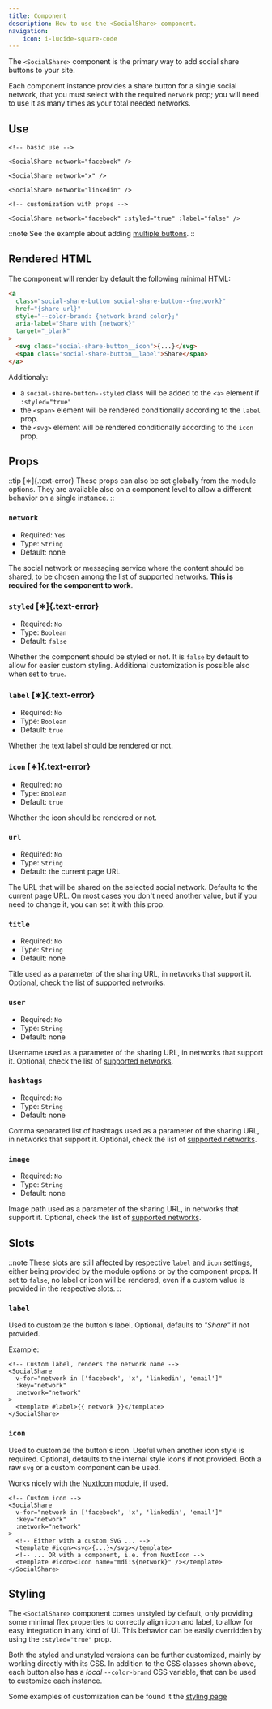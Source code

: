 ```yaml
---
title: Component
description: How to use the <SocialShare> component.
navigation:
    icon: i-lucide-square-code
---
```


The `<SocialShare>` component is the primary way to add social share buttons to your site.

Each component instance provides a share button for a single social network, that you must select with the required `network` prop; you will need to use it as many times as your total needed networks.

## Use

```vue
<!-- basic use -->

<SocialShare network="facebook" />

<SocialShare network="x" />

<SocialShare network="linkedin" />
```

```vue
<!-- customization with props -->

<SocialShare network="facebook" :styled="true" :label="false" />
```

::note
See the example about adding [multiple buttons](/examples/multiple-buttons).
::

## Rendered HTML

The component will render by default the following minimal HTML:

```html
<a
  class="social-share-button social-share-button--{network}"
  href="{share url}"
  style="--color-brand: {network brand color};"
  aria-label="Share with {network}"
  target="_blank"
>
  <svg class="social-share-button__icon">{...}</svg>
  <span class="social-share-button__label">Share</span>
</a>
```

Additionaly:

- a `social-share-button--styled` class will be added to the `<a>` element if `:styled="true"`
- the `<span>` element will be rendered conditionally according to the `label` prop.
- the `<svg>` element will be rendered conditionally according to the `icon` prop.

## Props

::tip
[∗]{.text-error} These props can also be set globally from the module options.
They are available also on a component level to allow a different behavior on a single instance.
::

### `network`

- Required: `Yes`
- Type: `String`
- Default: none

The social network or messaging service where the content should be shared, to be chosen among the list of [supported networks](/usage/supported-networks). **This is required for the component to work**.

### `styled` [∗]{.text-error}

- Required: `No`
- Type: `Boolean`
- Default: `false`

Whether the component should be styled or not. It is `false` by default to allow for easier custom styling. Additional customization is possible also when set to `true`.

### `label` [∗]{.text-error}

- Required: `No`
- Type: `Boolean`
- Default: `true`

Whether the text label should be rendered or not.

### `icon` [∗]{.text-error}

- Required: `No`
- Type: `Boolean`
- Default: `true`

Whether the icon should be rendered or not.

### `url`

- Required: `No`
- Type: `String`
- Default: the current page URL

The URL that will be shared on the selected social network. Defaults to the current page URL. On most cases you don't need another value, but if you need to change it, you can set it with this prop.

### `title`

- Required: `No`
- Type: `String`
- Default: none

Title used as a parameter of the sharing URL, in networks that support it. Optional, check the list of [supported networks](/usage/supported-networks).

### `user`

- Required: `No`
- Type: `String`
- Default: none

Username used as a parameter of the sharing URL, in networks that support it. Optional, check the list of [supported networks](/usage/supported-networks).

### `hashtags`

- Required: `No`
- Type: `String`
- Default: none

Comma separated list of hashtags used as a parameter of the sharing URL, in networks that support it. Optional, check the list of [supported networks](/usage/supported-networks).

### `image`

- Required: `No`
- Type: `String`
- Default: none

Image path used as a parameter of the sharing URL, in networks that support it. Optional, check the list of [supported networks](/usage/supported-networks).

## Slots

::note
These slots are still affected by respective `label` and `icon` settings, either being provided by the module options or by the component props. If set to `false`, no label or icon will be rendered, even if a custom value is provided in the respective slots.
::

### `label`

Used to customize the button's label. Optional, defaults to *"Share"* if not provided.

Example:

```vue-html
<!-- Custom label, renders the network name -->
<SocialShare
  v-for="network in ['facebook', 'x', 'linkedin', 'email']"
  :key="network"
  :network="network"
>
  <template #label>{{ network }}</template>
</SocialShare>
```

### `icon`

Used to customize the button's icon. Useful when another icon style is required. Optional, defaults to the internal style icons if not provided. Both a raw `svg` or a custom component can be used.

Works nicely with the [NuxtIcon](https://github.com/nuxt-modules/icon) module, if used.

```vue-html
<!-- Custom icon -->
<SocialShare
  v-for="network in ['facebook', 'x', 'linkedin', 'email']"
  :key="network"
  :network="network"
>
  <!-- Either with a custom SVG ... -->
  <template #icon><svg>{...}</svg></template>
  <!-- ... OR with a component, i.e. from NuxtIcon -->
  <template #icon><Icon name="mdi:${network}" /></template>
</SocialShare>
```

## Styling

The `<SocialShare>` component comes unstyled by default, only providing some minimal flex properties to correctly align icon and label, to allow for easy integration in any kind of UI. This behavior can be easily overridden by using the `:styled="true"` prop.

Both the styled and unstyled versions can be further customized, mainly by working directly with its CSS. In addition to the CSS classes shown above, each button also has a *local* `--color-brand` CSS variable, that can be used to customize each instance.

Some examples of customization can be found it the [styling page](/examples/styling)
